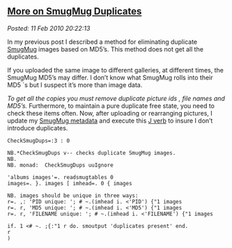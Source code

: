  
[More on SmugMug Duplicates](http://bakerjd99.wordpress.com/2010/02/11/more-on-smugmug-duplicates/)
---------------------------------------------------------------------------------------------------

*Posted: 11 Feb 2010 20:22:13*

In my previous post I described a method for eliminating duplicate
[SmugMug](http://www.smugmug.com/) images based on MD5’s. This method
does not get all the duplicates.

If you uploaded the same image to different galleries, at different
times, the SmugMug MD5’s may differ. I don’t know what SmugMug rolls
into their MD5 \`s but I suspect it’s more than image data.

*To get all the copies you must remove duplicate picture ids , file
names and MD5’s.* Furthermore, to maintain a pure duplicate free state,
you need to check these items often. Now, after uploading or rearranging
pictures, I update my [SmugMug
metadata](http://bakerjd99.wordpress.com/2010/02/03/command-line-c-smugmug-api-metadata-download/) and
execute this [J verb](http://www.jsoftware.com/) to insure I don’t
introduce duplicates.

    CheckSmugDups=:3 : 0

    NB.*CheckSmugDups v-- checks duplicate SmugMug images.
    NB.
    NB. monad:  CheckSmugDups uuIgnore

    'albums images'=. readsmugtables 0
    images=. }. images [ imhead=. 0 { images

    NB. images should be unique in three ways:
    r=. ,: 'PID unique: '; # ~.(imhead i. <'PID') {"1 images
    r=. r, 'MD5 unique: '; # ~.(imhead i. <'MD5') {"1 images
    r=. r, 'FILENAME unique: '; # ~.(imhead i. <'FILENAME') {"1 images

    if. 1 <# ~. ;{:"1 r do. smoutput 'duplicates present' end.
    r
    )
